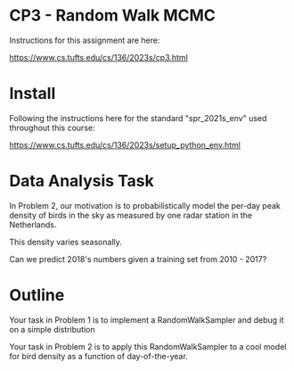 # CP3 - Random Walk MCMC

Instructions for this assignment are here:

https://www.cs.tufts.edu/cs/136/2023s/cp3.html

# Install

Following the instructions here for the standard "spr_2021s_env" used throughout this course:

https://www.cs.tufts.edu/cs/136/2023s/setup_python_env.html

# Data Analysis Task

In Problem 2, our motivation is to probabilistically model the per-day peak density of birds in the sky as measured by one radar station in the Netherlands. 

This density varies seasonally.

Can we predict 2018's numbers given a training set from 2010 - 2017?


# Outline

Your task in Problem 1 is to implement a RandomWalkSampler and debug it on a simple distribution

Your task in Problem 2 is to apply this RandomWalkSampler to a cool model for bird density as a function of day-of-the-year.
